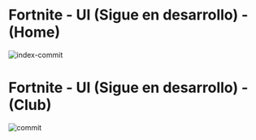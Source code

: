 <h1>Fortnite - UI (Sigue en desarrollo) - (Home)</h1>

![index-commit](https://github.com/user-attachments/assets/3469e9a4-7d0c-40d1-be7c-8dd9b304b4ea)

<h1>Fortnite - UI (Sigue en desarrollo) - (Club)</h1>

![commit](https://github.com/user-attachments/assets/4eaf8c31-5911-4b6e-ab2f-2b4c81b92096)
